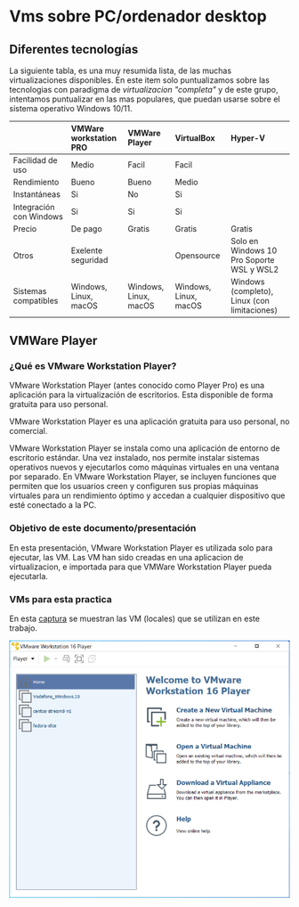 # Vms sobre PC/ordenador desktop

## Diferentes tecnologías

La siguiente tabla, es una muy resumida lista, de las muchas virtualizaciones disponibles. En este item solo puntualizamos sobre las tecnologias con paradigma de _virtualizacion "completa"_ y de este grupo, intentamos puntualizar en las mas populares, que puedan usarse sobre el sistema operativo Windows 10/11.

|                       | VMWare workstation PRO| VMWare Player| VirtualBox| Hyper-V
|:--                    |:--                    |:--           |:--        |:--
|Facilidad de uso       |Medio                  |Facil         |Facil      | 
|Rendimiento            |Bueno                  |Bueno         | Medio     |
|Instantáneas           |Si                     |No            |Si         |
|Integración con Windows|Si                     |Si            |Si         | 
|Precio                 |De pago                |Gratis        |Gratis     | Gratis
|Otros                  |Exelente seguridad     |              |Opensource | Solo en Windows 10 Pro Soporte WSL y WSL2
|Sistemas compatibles   | Windows, Linux, macOS | Windows, Linux, macOS | Windows, Linux, macOS| Windows (completo), Linux (con limitaciones)

## VMWare Player

### ¿Qué es VMware Workstation Player?

VMware Workstation Player (antes conocido como Player Pro) es una aplicación para la virtualización de escritorios. Esta disponible de forma gratuita para uso personal.

VMware Workstation Player es una aplicación gratuita para uso personal, no comercial.

VMware Workstation Player se instala como una aplicación de entorno de escritorio estándar. Una vez instalado, nos permite instalar sistemas operativos nuevos y ejecutarlos como máquinas virtuales en una ventana por separado. En VMware Workstation Player, se incluyen funciones que permiten que los usuarios creen y configuren sus propias máquinas virtuales para un rendimiento óptimo y accedan a cualquier dispositivo que esté conectado a la PC.

### Objetivo de este documento/presentación

En esta presentación, VMware Workstation Player es utilizada solo para ejecutar, las VM. Las VM han sido creadas en una aplicacion de virtualizacion, e importada para que VMWare Workstation Player pueda ejecutarla.

### VMs para esta practica

En esta [captura][vmware.workstation.player] se muestran las VM (locales) que se utilizan en este trabajo.

![Vmware Workstation Player][vmware.workstation.player]

[vmware.workstation.player]: img/vmware.workstation.player.png
